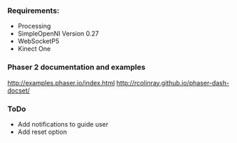 ### Requirements:
* Processing
* SimpleOpenNI Version 0.27
* WebSocketP5
* Kinect One

### Phaser 2 documentation and examples
http://examples.phaser.io/index.html
http://rcolinray.github.io/phaser-dash-docset/

### ToDo
* Add notifications to guide user
* Add reset option
